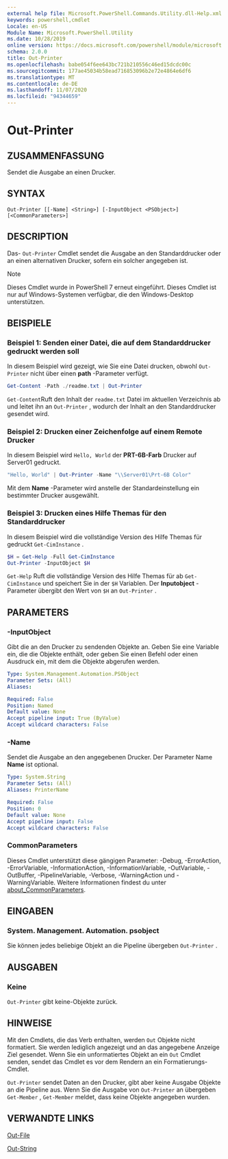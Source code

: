 ```yaml
---
external help file: Microsoft.PowerShell.Commands.Utility.dll-Help.xml
keywords: powershell,cmdlet
Locale: en-US
Module Name: Microsoft.PowerShell.Utility
ms.date: 10/28/2019
online version: https://docs.microsoft.com/powershell/module/microsoft.powershell.utility/out-printer?view=powershell-5.1&WT.mc_id=ps-gethelp
schema: 2.0.0
title: Out-Printer
ms.openlocfilehash: babe054f6ee643bc721b210556c46ed15dcdc00c
ms.sourcegitcommit: 177ae45034b58ead716853096b2e72e4864e6df6
ms.translationtype: MT
ms.contentlocale: de-DE
ms.lasthandoff: 11/07/2020
ms.locfileid: "94344659"
---
```

# Out-Printer

## ZUSAMMENFASSUNG
Sendet die Ausgabe an einen Drucker.

## SYNTAX

```
Out-Printer [[-Name] <String>] [-InputObject <PSObject>] [<CommonParameters>]
```

## DESCRIPTION

Das- `Out-Printer` Cmdlet sendet die Ausgabe an den Standarddrucker oder an einen alternativen Drucker, sofern ein solcher angegeben ist.

> [!NOTE]
> Dieses Cmdlet wurde in PowerShell 7 erneut eingeführt. Dieses Cmdlet ist nur auf Windows-Systemen verfügbar, die den Windows-Desktop unterstützen.

## BEISPIELE

### Beispiel 1: Senden einer Datei, die auf dem Standarddrucker gedruckt werden soll

In diesem Beispiel wird gezeigt, wie Sie eine Datei drucken, obwohl `Out-Printer` nicht über einen **path** -Parameter verfügt.

```powershell
Get-Content -Path ./readme.txt | Out-Printer
```

`Get-Content`Ruft den Inhalt der `readme.txt` Datei im aktuellen Verzeichnis ab und leitet ihn an `Out-Printer` , wodurch der Inhalt an den Standarddrucker gesendet wird.

### Beispiel 2: Drucken einer Zeichenfolge auf einem Remote Drucker

In diesem Beispiel wird `Hello, World` der **PRT-6B-Farb** Drucker auf Server01 gedruckt.

```powershell
"Hello, World" | Out-Printer -Name "\\Server01\Prt-6B Color"
```

Mit dem **Name** -Parameter wird anstelle der Standardeinstellung ein bestimmter Drucker ausgewählt.

### Beispiel 3: Drucken eines Hilfe Themas für den Standarddrucker

In diesem Beispiel wird die vollständige Version des Hilfe Themas für gedruckt `Get-CimInstance` .

```powershell
$H = Get-Help -Full Get-CimInstance
Out-Printer -InputObject $H
```

`Get-Help` Ruft die vollständige Version des Hilfe Themas für ab `Get-CimInstance` und speichert Sie in der `$H` Variablen. Der **Inputobject** -Parameter übergibt den Wert von `$H` an `Out-Printer` .

## PARAMETERS

### -InputObject

Gibt die an den Drucker zu sendenden Objekte an. Geben Sie eine Variable ein, die die Objekte enthält, oder geben Sie einen Befehl oder einen Ausdruck ein, mit dem die Objekte abgerufen werden.

```yaml
Type: System.Management.Automation.PSObject
Parameter Sets: (All)
Aliases:

Required: False
Position: Named
Default value: None
Accept pipeline input: True (ByValue)
Accept wildcard characters: False
```

### -Name

Sendet die Ausgabe an den angegebenen Drucker. Der Parameter Name **Name** ist optional.

```yaml
Type: System.String
Parameter Sets: (All)
Aliases: PrinterName

Required: False
Position: 0
Default value: None
Accept pipeline input: False
Accept wildcard characters: False
```

### CommonParameters

Dieses Cmdlet unterstützt diese gängigen Parameter: -Debug, -ErrorAction, -ErrorVariable, -InformationAction, -InformationVariable, -OutVariable, -OutBuffer, -PipelineVariable, -Verbose, -WarningAction und -WarningVariable. Weitere Informationen findest du unter [about_CommonParameters](https://go.microsoft.com/fwlink/?LinkID=113216).

## EINGABEN

### System. Management. Automation. psobject

Sie können jedes beliebige Objekt an die Pipeline übergeben `Out-Printer` .

## AUSGABEN

### Keine

`Out-Printer` gibt keine-Objekte zurück.

## HINWEISE

Mit den Cmdlets, die das Verb enthalten, werden `Out` Objekte nicht formatiert. Sie werden lediglich angezeigt und an das angegebene Anzeige Ziel gesendet. Wenn Sie ein unformatiertes Objekt an ein `Out` Cmdlet senden, sendet das Cmdlet es vor dem Rendern an ein Formatierungs-Cmdlet.

`Out-Printer` sendet Daten an den Drucker, gibt aber keine Ausgabe Objekte an die Pipeline aus. Wenn Sie die Ausgabe von `Out-Printer` an übergeben `Get-Member` , `Get-Member` meldet, dass keine Objekte angegeben wurden.

## VERWANDTE LINKS

[Out-File](Out-File.md)

[Out-String](Out-String.md)
